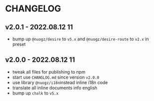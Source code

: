 # CHANGELOG

## v2.0.1 - 2022.08.12 11
* bump up `@nuogz/desire` to `v5.x` and `@nuogz/desire-route` to `v2.x` in preset


## v2.0.0 - 2022.08.12 11
* tweak all files for publishing to npm
* start use `CHANGLOG.md` since version `v2.0.0`
* use library `@nuogz/i18n`instead inline i18n code
* translate all inline documents info english
* bump up `chalk` to `v5.x`
